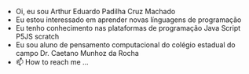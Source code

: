 - Oi, eu sou Arthur Eduardo Padilha Cruz Machado
- Eu estou interessado em aprender novas línguagens de programação
- Eu tenho conhecimento nas plataformas de programação Java Script P5JS scratch
- Eu sou aluno de pensamento computacional do colégio estadual do campo Dr. Caetano Munhoz da Rocha
- 📫 How to reach me ...

<!---
Arthurmaranhao14/Arthurmaranhao14 is a ✨ special ✨ repository because its `README.md` (this file) appears on your GitHub profile.
You can click the Preview link to take a look at your changes.
--->
